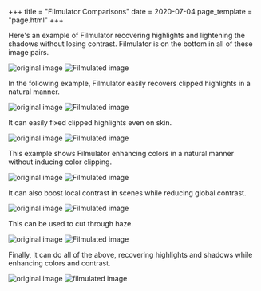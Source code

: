 +++
title = "Filmulator Comparisons"
date = 2020-07-04
page_template = "page.html"
+++

Here's an example of Filmulator recovering highlights and lightening the shadows without losing contrast. Filmulator is on the bottom in all of these image pairs.

![original image](/images/photos/IMG_0666.thumb-small.jpg)
![Filmulated image](/images/photos/IMG_0666-output-small.jpg) 

In the following example, Filmulator easily recovers clipped highlights in a natural manner.

![original image](/images/photos/IMG_5163.thumb-small.jpg)
![Filmulated image](/images/photos/IMG_5163-output-small.jpg) 

It can easily fixed clipped highlights even on skin.

![original image](/images/photos/R0000822-small.jpg)
![Filmulated image](/images/photos/R0000822-output-small.jpg)

This example shows Filmulator enhancing colors in a natural manner without inducing color clipping.

![original image](/images/photos/IMG_4273.thumb-small.jpg)
![Filmulated image](/images/photos/IMG_4273-output-small.jpg) 

It can also boost local contrast in scenes while reducing global contrast.

![original image](/images/photos/IMG_0866.thumb-small.jpg)
![Filmulated image](/images/photos/IMG_0866-output-small.jpg) 

This can be used to cut through haze.

![original image](/images/photos/P6220039_rCnnq8S.thumb-small.jpg)
![Filmulated image](/images/photos/P6220039_rCnnq8S-output-small.jpg)

Finally, it can do all of the above, recovering highlights and shadows while enhancing colors and contrast.

![original image](/images/photos/IMG_1863_XGuQMXw.thumb-small.jpg)
![filmulated image](/images/photos/IMG_1863_XGuQMXw-output-small.jpg)
